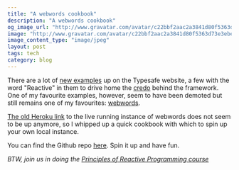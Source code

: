 ```yaml
---
title: "A webwords cookbook"
description: "A webwords cookbook"
og_image_url: "http://www.gravatar.com/avatar/c22bbf2aac2a3841d80f5363d73e3ebe.png?s=512"
image: "http://www.gravatar.com/avatar/c22bbf2aac2a3841d80f5363d73e3ebe.png?s=512"
image_content_type: "image/jpeg"
layout: post
tags: tech
category: blog
---
```



There are a lot of [new examples](http://typesafe.com/activator/templates) up on the Typesafe website, a few with the word "Reactive" in them to drive home the [credo](http://www.reactivemanifesto.org/) behind the framework. One of my favourite examples, however, seem to have been demoted but still remains one of my favourites: [webwords](https://github.com/typesafehub/webwords).

[The old Heroku link](http://webwords.herokuapp.com/) to the live running instance of webwords does not seem to be up anymore, so I whipped up a quick cookbook with which to spin up your own local instance.

You can find the Github repo [here](https://github.com/opyate/webwords-vm.git). Spin it up and have fun.

*BTW, join us in doing the [Principles of Reactive Programming course](https://www.coursera.org/course/reactive)*

<!--

The original blog post was going to be a guide to getting webwords cookbook working the old fashioned way, but then I discovered Berkshelf and thought it all a bit pointless.

~/C/s/webwords-vm ❯❯❯ du -chs /home/opyate/.rvm/gems/ruby-2.0.0-p247@vagrant
147M    /home/opyate/.rvm/gems/ruby-2.0.0-p247@vagrant
147M    total

Remove these two lines from the newly-generated Vagrantfile:

  config.ssh.max_tries = 40
  config.ssh.timeout   = 120 

These switches have been deprecated.

# Chef server

git clone https://github.com/opscode-cookbooks/chef-server.git
cd chef-server
vagrant plugin install vagrant-berkshelf
vagrant plugin install vagrant-omnibus
vagrant up

Et voila! Now you have a Chef server.

After logging into the Chef server, it shows the following message, which in turn shows a few things I'll definitely check out and bog about at another time, e.g. Juju and Landscape.

<code>
~/V/chef-server git:master ❯❯❯ vagrant ssh                                                                                                                                                                         ✱
Welcome to Ubuntu 12.04.3 LTS (GNU/Linux 3.2.0-55-generic x86_64)

 * Documentation:  https://help.ubuntu.com/

  System information as of Sat Nov  2 20:24:46 UTC 2013

  System load:  1.04              Processes:           137
  Usage of /:   5.0% of 39.37GB   Users logged in:     0
  Memory usage: 65%               IP address for eth0: 10.0.2.15
  Swap usage:   0%                IP address for eth1: 33.33.33.50

  Graph this data and manage this system at https://landscape.canonical.com/

  Get cloud support with Ubuntu Advantage Cloud Guest:
    http://www.ubuntu.com/business/services/cloud

  Use Juju to deploy your cloud instances and workloads:
    https://juju.ubuntu.com/#cloud-precise

0 packages can be updated.
0 updates are security updates.

vagrant@chef-server:~$ 

</code>

You can see your server at https://33.33.33.50 in your web browser to get started. (the sidebar says to log in with 'admin' and 'p@ssw0rd1', in case you missed it).

# Client

Now, turn your workstation into a chef client.

Firstly, we need knife. Since I rarely muddy my *entire* system with Ruby packages, I localise stuff to gemsets:

rvm use 2.0.0-p247@chef-client --create --default
sudo apt-get install ruby-bundler

I then use the following Gemfile, and run 'bundle install' on it:

<todo the gemfile>

See ~/VMs/chef-client
</todo>


I re-iterate the important steps from the [official documentation](http://www.opscode.com/blog/2013/03/11/chef-11-server-up-and-running/):
(please match my steps with the steps on the above blog since I don't provide as much detail)

* copy chef-validator.pem from the chef server to ~/.chef (create the latter if it doesn't exist)

On the chef server, do:

<code>
vagrant@chef-server:~$ sudo cp /etc/chef-server/chef-validator.pem /vagrant/
vagrant@chef-server:~$ sudo cp /etc/chef-server/admin.pem /vagrant/
</code>

Then back in the cloned directory (the directory containing Vagrantfile):

<code>
mv admin.pem chef-validator.pem ~/.chef  
</code>

Add the following to the /etc/hosts:

33.33.33.50 chef-server

In the same folder where we installed the Chef gem, run:

knife configure -i

Output should look like the following:

<pre>
~/V/chef-client ❯❯❯ knife configure -i
WARNING: No knife configuration file found
Where should I put the config file? [/home/opyate/.chef/knife.rb] 
Please enter the chef server URL: [https://annabelle:443] https://chef-server:443
Please enter a name for the new user: [opyate] 
Please enter the existing admin name: [admin] 
Please enter the location of the existing admin's private key: [/etc/chef-server/admin.pem] ~/.chef/admin.pem
Please enter the validation clientname: [chef-validator] 
Please enter the location of the validation key: [/etc/chef-server/chef-validator.pem] ~/.chef/chef-validator.pem
Please enter the path to a chef repository (or leave blank): 
Creating initial API user...
Please enter a password for the new user: 
Created user[opyate]
Configuration file written to /home/opyate/.chef/knife.rb
~/V/chef-client ❯❯❯ 

</pre>

For simplicity, I keep my roles and cookbooks in ~/.chef, so I add the following lines to ~/.chef/knife.rb

<code>

current_dir = File.dirname(__FILE__)
cookbook_path            ["#{current_dir}/cookbooks"]
role_path                ["#{current_dir}/roles"]
</code>

I create my first cookbook with:

knife  cookbook create gulp -C "Juan Uys" -m "opyate@gmail.com" -I mit -r md

(gulp = Gullible Unnatural Language Processor)

knife cookbook role create gulp

...and then add to run_list: "recipe[gulp]"

We'll add our own custom Java recipe which will use different defaults, e.g. version 7 instead of 6.

<todo include Java7 recipe here>

Also, instead of downloading Java7's dependencies (i.e. java and apt), Berkshelf now kicks in and manages the cookbook dependencies for us.

-->
